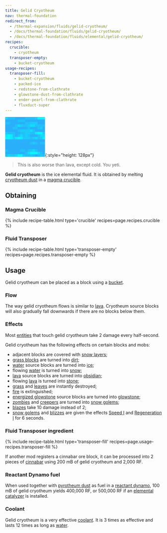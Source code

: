 ```yaml
---
title: Gelid Cryotheum
nav: thermal-foundation
redirect_from:
  - /thermal-expansion/fluids/gelid-cryotheum/
  - /docs/thermal-foundation/fluids/gelid-cryotheum/
  - /docs/thermal-foundation/fluids/elemental/gelid-cryotheum/
recipes:
  crucible:
    - cryotheum
  transposer-empty:
    - bucket-cryotheum
usage-recipes:
  transposer-fill:
    - bucket-cryotheum
    - packed-ice
    - redstone-from-clathrate
    - glowstone-dust-from-clathrate
    - ender-pearl-from-clathrate
    - fluxduct-super
---
```


![Gelid cryotheum](/assets/images/thermal-foundation/gelid-cryotheum.gif){:style="height: 128px"}

> This is also worse than lava, except cold. You yeti.


**Gelid cryotheum** is the ice elemental fluid. It is obtained by melting
[cryotheum dust](/docs/cryotheum-dust/) in a [magma
crucible](/docs/magma-crucible/).


Obtaining
---------

### Magma Crucible
{% include recipe-table.html type='crucible' recipes=page.recipes.crucible %}

### Fluid Transposer
{% include recipe-table.html type='transposer-empty' recipes=page.recipes.transposer-empty %}


Usage
-----

Gelid cryotheum can be placed as a block using a
[bucket](https://minecraft.gamepedia.com/Bucket).

### Flow
The way gelid cryotheum flows is similar to
[lava](https://minecraft.gamepedia.com/Lava). Cryotheum source blocks will also
gradually fall downwards if there are no blocks below them.

### Effects
Most [entities](https://minecraft.gamepedia.com/Entity) that touch gelid
cryotheum take 2 damage every half-second.

Gelid cryotheum has the following effects on certain blocks and mobs:

* adjacent blocks are covered with [snow
  layers](https://minecraft.gamepedia.com/Snow_(layer));
* [grass blocks](https://minecraft.gamepedia.com/Grass_Block) are turned into
  [dirt](https://minecraft.gamepedia.com/Dirt);
* [water](https://minecraft.gamepedia.com/Water) source blocks are turned into
  [ice](https://minecraft.gamepedia.com/Ice);
* flowing [water](https://minecraft.gamepedia.com/Water) is turned into
  [snow](https://minecraft.gamepedia.com/Snow);
* [lava](https://minecraft.gamepedia.com/Lava) source blocks are turned into
  [obsidian](https://minecraft.gamepedia.com/Obsidian);
* flowing [lava](https://minecraft.gamepedia.com/Lava) is turned into
  [stone](https://minecraft.gamepedia.com/Stone);
* [grass](https://minecraft.gamepedia.com/Grass) and
  [leaves](https://minecraft.gamepedia.com/Leaves) are instantly destroyed;
* [fire](https://minecraft.gamepedia.com/Fire) is extinguished;
* [energized glowstone](/docs/energized-glowstone/) source blocks are turned
  into [glowstone](https://minecraft.gamepedia.com/Glowstone);
* [zombies](https://minecraft.gamepedia.com/Zombie) and
  [creepers](https://minecraft.gamepedia.com/Creeper) are turned into [snow
  golems](https://minecraft.gamepedia.com/Snow_Golem);
* [blazes](https://minecraft.gamepedia.com/Blaze) take 10 damage instead of 2;
* [snow golems](https://minecraft.gamepedia.com/Snow_Golem) and
  [blizzes](/docs/blizz/) are given the effects [Speed
  I](https://minecraft.gamepedia.com/Status_effect#Speed) and [Regeneration
  I](https://minecraft.gamepedia.com/Status_effect#Regeneration) for 6 seconds.

### Fluid Transposer ingredient
{% include recipe-table.html type='transposer-fill' recipes=page.usage-recipes.transposer-fill %}

If another mod registers a cinnabar ore block, it can be processed into 2 pieces
of [cinnabar](/docs/cinnabar/) using 200 mB of gelid cryotheum and 2,000 RF.

### Reactant Dynamo fuel
When used together with [pyrotheum dust](/docs/pyrotheum-dust/) as fuel in a
[reactant dynamo](/docs/reactant-dynamo/), 100 mB of gelid cryotheum yields
400,000 RF, or 500,000 RF if an [elemental
catalyzer](/docs/augment-elemental-catalyzer/) is installed.

### Coolant
Gelid cryotheum is a very effective [coolant](/docs/coolants/). It is 3 times as
effective and lasts 12 times as long as
[water](https://minecraft.gamepedia.com/Water).
